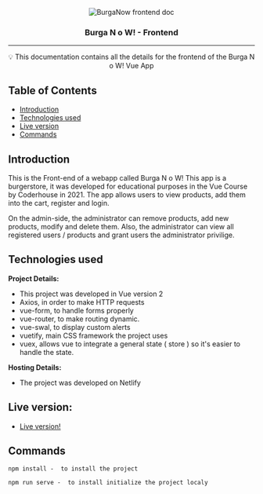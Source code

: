 
<p align="center">
 <img src="https://i.imgur.com/v3OPLgb.png" alt="BurgaNow frontend doc"></a>
</p>

<h3 align="center">Burga N o W! - Frontend  </h3>


---

<p align = "center">💡 This documentation contains all the details for the frontend of the Burga N o W! Vue App </p>


## Table of Contents

- [Introduction](#introduction)
- [Technologies used](#tech_used)
- [Live version](#live)
- [Commands](#cmds)

## Introduction <a name = "introduction"></a>

This is the Front-end of a webapp called Burga N o W! This app is a burgerstore, it was developed for educational purposes in the Vue Course by Coderhouse in 2021.
The app allows users to view products, add them into the cart, register and login.

On the admin-side, the administrator can remove products, add new products, modify and delete them. Also, the administrator can view all registered users / products and grant users the administrator privilige.


## Technologies used <a name = "tech_used"></a>

**Project Details:**

- This project was developed in Vue version 2
- Axios, in order to make HTTP requests
- vue-form, to handle forms properly
- vue-router, to make routing dynamic.
- vue-swal, to display custom alerts
- vuetify, main CSS framework the project uses
- vuex, allows vue to integrate a general state ( store ) so it's easier to handle the state.


**Hosting Details:**
- The project was developed on Netlify

## Live version: <a name = "live"></a>

  - [Live version!](https://burga-now.netlify.app/)

## Commands <a name = "introduction"></a>
```
npm install -  to install the project
```
```
npm run serve -  to install initialize the project localy
```

